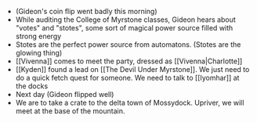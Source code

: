 - (Gideon's coin flip went badly this morning)
- While auditing the College of Myrstone classes, Gideon hears about "votes" and "stotes", some sort of magical power source filled with strong energy
- Stotes are the perfect power source from automatons. (Stotes are the glowing thing)
- [[Vivenna]] comes to meet the party, dressed as [[Vivenna|Charlotte]]
- [[Kyden]] found a lead on [[The Devil Under Myrstone]]. We just need to do a quick fetch quest for someone. We need to talk to [[Iyomhar]] at the docks
- Next day (Gideon flipped well)
- We are to take a crate to the delta town of Mossydock. Upriver, we will meet at the base of the mountain.